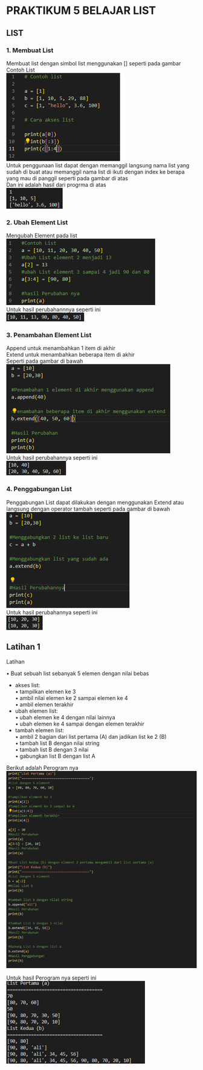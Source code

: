 # PRAKTIKUM 5 BELAJAR LIST

## LIST 

### 1. Membuat List

Membuat list dengan simbol list menggunakan [] seperti pada gambar <br/>
Contoh List <br/>
![Gambar 1](Screnshoot/ss1.png) <br/>
Untuk penggunaan list dapat dengan memanggil langsung nama list yang sudah di buat atau memanggil nama list di ikuti dengan index ke berapa yang mau di panggil seperti pada gambar di atas <br/>
Dan ini adalah hasil dari progrma di atas <br/>
![Gambar 2](Screnshoot/ss2.png) <br/>

### 2. Ubah Element List
Mengubah Element pada list <br/>
![Gambar 3](Screnshoot/ss3.png) <br/>
Untuk hasil perubahannnya seperti ini <br/>
![Gambar 4](Screnshoot/ss4.png) <br/>

### 3. Penambahan Element List
Append untuk menambahkan 1 item di akhir <br/>
Extend untuk menambahkan beberapa item di akhir <br/>
Seperti pada gambar di bawah <br/>
![Gambar 5](Screnshoot/ss5.png) <br/>
Untuk hasil perubahannya seperti ini<br/>
![Gambar 6](Screnshoot/ss6.png) <br/>

### 4. Penggabungan List
Penggabungan List dapat dilakukan dengan menggunakan Extend atau langsung dengan operator tambah seperti pada gambar di bawah <br/>
![Gambar 7](Screnshoot/ss7.png) <br/>
Untuk hasil perubahannya seperti ini<br/>
![Gambar 8](Screnshoot/ss8.png) <br/>


## Latihan 1

Latihan <br/>

• Buat sebuah list sebanyak 5 elemen dengan nilai bebas<br/>
- akses list:<br/>
• tampilkan elemen ke 3 <br/>
• ambil nilai elemen ke 2 sampai elemen ke 4 <br/>
• ambil elemen terakhir <br/>
- ubah elemen list: <br/>
• ubah elemen ke 4 dengan nilai lainnya <br/>
• ubah elemen ke 4 sampai dengan elemen terakhir <br/>
- tambah elemen list: <br/>
• ambil 2 bagian dari list pertama (A) dan jadikan list ke 2 (B) <br/>
• tambah list B dengan nilai string <br/>
• tambah list B dengan 3 nilai <br/>
• gabungkan list B dengan list A <br/>

 Berikut adalah Perogram nya
 ![Gambar 9](Screnshoot/ss9.png) <br/>

 Untuk hasil Perogram nya seperti ini <br/>
 ![Gambar 10](Screnshoot/ss10.png) <br/>
 


